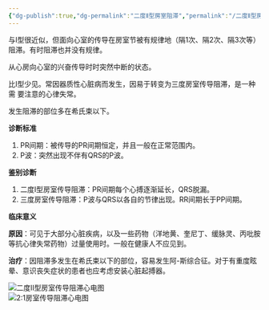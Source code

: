 ```yaml
---
{"dg-publish":true,"dg-permalink":"二度Ⅱ型房室阻滞","permalink":"/二度Ⅱ型房室阻滞/"}
---
```



与Ⅰ型很近似，但面向心室的传导在房室节被有规律地（隔1次、隔2次、隔3次等）阻滞。有时阻滞也并没有规律。

从心房向心室的兴奋传导时时突然中断的状态。

比Ⅰ型少见。常因器质性心脏病而发生，因易于转变为三度房室传导阻滞，是一种需 要注意的心律失常。

发生阻滞的部位多在希氏束以下。

**诊断标准**

1.  PR间期：被传导的PR间期恒定，并且一般在正常范围内。
2.  P波：突然出现不伴有QRS的P波。

**鉴别诊断**

1.  二度Ⅰ型房室传导阻滞：PR间期每个心搏逐渐延长，QRS脱漏。
2.  三度房室传导阻滞：P波与QRS以各自的节律出现。RR间期长于PP间期。

**临床意义**

**原因**：可见于大部分心脏疾病，以及一些药物（洋地黄、奎尼丁、缓脉灵、丙吡胺等抗心律失常药物）过量使用时。一般在健康人不应见到。

**治疗**：因阻滞多发生在希氏束以下的部位，容易发生阿-斯综合征。对于有重度眩晕、意识丧失症状的患者也应考虑安装心脏起搏器。

![二度Ⅱ型房室传导阻滞心电图](https://file.tsu.tw/d/file/20161209/2df74b4121148c6f96e808f9b735ed40.jpg)  
![2:1房室传导阻滞心电图](https://file.tsu.tw/d/file/20161209/285c83326200125e7274ea7ed2068ea3.jpg)